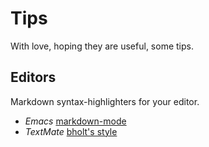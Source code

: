 # Tips

With love, hoping they are useful, some tips.


## Editors

Markdown syntax-highlighters for your editor.

- *Emacs* [markdown-mode](https://jblevins.org/projects/markdown-mode/)
- *TextMate* [bholt's style](https://github.com/bholt/Github-Markdown.tmbundle)

